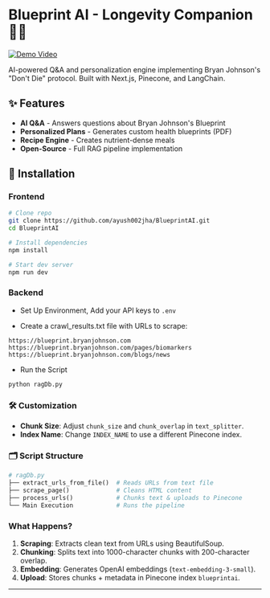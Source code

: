 # Blueprint AI - Longevity Companion 🤖💙

[![Demo Video](https://img.youtube.com/vi/34BXeCM75dU/maxresdefault.jpg)](https://youtu.be/34BXeCM75dU)

AI-powered Q&A and personalization engine implementing Bryan Johnson's "Don't Die" protocol. Built with Next.js, Pinecone, and LangChain.

## ✨ Features
- **AI Q&A** - Answers questions about Bryan Johnson's Blueprint
- **Personalized Plans** - Generates custom health blueprints (PDF)
- **Recipe Engine** - Creates nutrient-dense meals
- **Open-Source** - Full RAG pipeline implementation

## 🚀 Installation

### **Frontend**

```bash
# Clone repo
git clone https://github.com/ayush002jha/BlueprintAI.git
cd BlueprintAI

# Install dependencies
npm install

# Start dev server
npm run dev
```

### **Backend**

- Set Up Environment, Add your API keys to `.env`

- Create a crawl_results.txt file with URLs to scrape:

```text
https://blueprint.bryanjohnson.com
https://blueprint.bryanjohnson.com/pages/biomarkers
https://blueprint.bryanjohnson.com/blogs/news
```
- Run the Script

```bash
python ragDb.py
```

### 🛠️ **Customization**
- **Chunk Size**: Adjust `chunk_size` and `chunk_overlap` in `text_splitter`.  
- **Index Name**: Change `INDEX_NAME` to use a different Pinecone index.  

### 🗂️ **Script Structure**
```python
# ragDb.py
├── extract_urls_from_file()  # Reads URLs from text file
├── scrape_page()             # Cleans HTML content
├── process_urls()            # Chunks text & uploads to Pinecone
└── Main Execution            # Runs the pipeline
```

### **What Happens?**
1. **Scraping**: Extracts clean text from URLs using BeautifulSoup.  
2. **Chunking**: Splits text into 1000-character chunks with 200-character overlap.  
3. **Embedding**: Generates OpenAI embeddings (`text-embedding-3-small`).  
4. **Upload**: Stores chunks + metadata in Pinecone index `blueprintai`.

---
